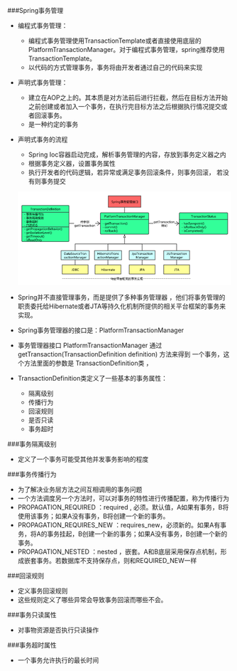 ###Spring事务管理
- 编程式事务管理： 
    - 编程式事务管理使用TransactionTemplate或者直接使用底层的PlatformTransactionManager。对于编程式事务管理，spring推荐使用TransactionTemplate。 
    - 以代码的方式管理事务，事务将由开发者通过自己的代码来实现
    

- 声明式事务管理： 
    - 建立在AOP之上的。其本质是对方法前后进行拦截，然后在目标方法开始之前创建或者加入一个事务，在执行完目标方法之后根据执行情况提交或者回滚事务。
    - 是一种约定的事务

- 声明式事务的流程
    - Spring Ioc容器启动完成，解析事务管理的内容，存放到事务定义器之内
    - 根据事务定义器，设置事务属性
    - 执行开发者的代码逻辑，若异常或满足事务回滚条件，则事务回滚，
    若没有则事务提交
   
   ![](spring事务管理.png)

 
- Spring并不直接管理事务，而是提供了多种事务管理器 ，他们将事务管理的职责委托给Hibernate或者JTA等持久化机制所提供的相关平台框架的事务来实现。

- Spring事务管理器的接口是：PlatformTransactionManager
 
- 事务管理器接口 PlatformTransactionManager 通过 getTransaction(TransactionDefinition definition) 方法来得到
一个事务，这个方法里面的参数是 TransactionDefinition类 ，
- TransactionDefinition类定义了一些基本的事务属性：
    - 隔离级别
    - 传播行为
    - 回滚规则
    - 是否只读
    - 事务超时
    
###事务隔离级别
- 定义了一个事务可能受其他并发事务影响的程度



###事务传播行为
- 为了解决业务层方法之间互相调用的事务问题
- 一个方法调度另一个方法时，可以对事务的特性进行传播配置，称为传播行为
- PROPAGATION_REQUIRED ：required , 必须。默认值，A如果有事务，B将使用该事务；如果A没有事务，B将创建一个新的事务。
- PROPAGATION_REQUIRES_NEW ：requires_new，必须新的。如果A有事务，将A的事务挂起，B创建一个新的事务；如果A没有事务，B创建一个新的事务。
- PROPAGATION_NESTED ：nested ，嵌套。A和B底层采用保存点机制，形成嵌套事务。若数据库不支持保存点，则和REQUIRED_NEW一样

###回滚规则
- 定义事务回滚规则
- 这些规则定义了哪些异常会导致事务回滚而哪些不会。

###事务只读属性
- 对事物资源是否执行只读操作

###事务超时属性
- 一个事务允许执行的最长时间
